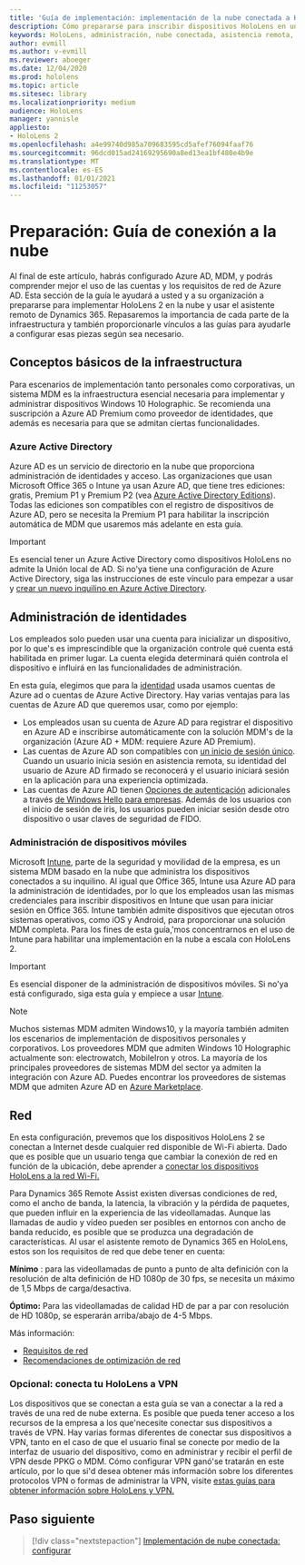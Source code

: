 ```yaml
---
title: 'Guía de implementación: implementación de la nube conectada a HoloLens 2 a escala con asistencia remota: prepararse'
description: Cómo prepararse para inscribir dispositivos HoloLens en una red conectada en la nube
keywords: HoloLens, administración, nube conectada, asistencia remota, AAD, Azure AD, MDM, administración de dispositivos móviles
author: evmill
ms.author: v-evmill
ms.reviewer: aboeger
ms.date: 12/04/2020
ms.prod: hololens
ms.topic: article
ms.sitesec: library
ms.localizationpriority: medium
audience: HoloLens
manager: yannisle
appliesto:
- HoloLens 2
ms.openlocfilehash: a4e99740d985a709683595cd5afef76094faaf76
ms.sourcegitcommit: 96dcd015ad24169295690a8ed13ea1bf480e4b9e
ms.translationtype: MT
ms.contentlocale: es-ES
ms.lasthandoff: 01/01/2021
ms.locfileid: "11253057"
---
```

# Preparación: Guía de conexión a la nube

Al final de este artículo, habrás configurado Azure AD, MDM, y podrás comprender mejor el uso de las cuentas y los requisitos de red de Azure AD. Esta sección de la guía le ayudará a usted y a su organización a prepararse para implementar HoloLens 2 en la nube y usar el asistente remoto de Dynamics 365. Repasaremos la importancia de cada parte de la infraestructura y también proporcionarle vínculos a las guías para ayudarle a configurar esas piezas según sea necesario.

## Conceptos básicos de la infraestructura

Para escenarios de implementación tanto personales como corporativas, un sistema MDM es la infraestructura esencial necesaria para implementar y administrar dispositivos Windows 10 Holographic. Se recomienda una suscripción a Azure AD Premium como proveedor de identidades, que además es necesaria para que se admitan ciertas funcionalidades.

### Azure Active Directory

Azure AD es un servicio de directorio en la nube que proporciona administración de identidades y acceso. Las organizaciones que usan Microsoft Office 365 o Intune ya usan Azure AD, que tiene tres ediciones: gratis, Premium P1 y Premium P2 (vea [Azure Active Directory Editions](https://azure.microsoft.com/documentation/articles/active-directory-editions)). Todas las ediciones son compatibles con el registro de dispositivos de Azure AD, pero se necesita la Premium P1 para habilitar la inscripción automática de MDM que usaremos más adelante en esta guía.

> [!IMPORTANT]
> Es esencial tener un Azure Active Directory como dispositivos HoloLens no admite la Unión local de AD. Si no&#39;ya tiene una configuración de Azure Active Directory, siga las instrucciones de este vínculo para empezar a usar y [crear un nuevo inquilino en Azure Active Directory](https://docs.microsoft.com/azure/active-directory/fundamentals/active-directory-access-create-new-tenant).

## Administración de identidades

Los empleados solo pueden usar una cuenta para inicializar un dispositivo, por lo que&#39;s es imprescindible que la organización controle qué cuenta está habilitada en primer lugar. La cuenta elegida determinará quién controla el dispositivo e influirá en las funcionalidades de administración.

En esta guía, elegimos que para la [identidad](https://docs.microsoft.com/hololens/hololens-identity) usada usamos cuentas de Azure ad o cuentas de Azure Active Directory. Hay varias ventajas para las cuentas de Azure AD que queremos usar, como por ejemplo:

- Los empleados usan su cuenta de Azure AD para registrar el dispositivo en Azure AD e inscribirse automáticamente con la solución MDM&#39;s de la organización (Azure AD + MDM: requiere Azure AD Premium).
- Las cuentas de Azure AD son compatibles con [un inicio de sesión único](https://docs.microsoft.com/azure/active-directory/manage-apps/what-is-single-sign-on). Cuando un usuario inicia sesión en asistencia remota, su identidad del usuario de Azure AD firmado se reconocerá y el usuario iniciará sesión en la aplicación para una experiencia optimizada.
- Las cuentas de Azure AD tienen [Opciones de autenticación](https://docs.microsoft.com/hololens/hololens-identity) adicionales a través [de Windows Hello para empresas](https://docs.microsoft.com/windows/security/identity-protection/hello-for-business/hello-identity-verification). Además de los usuarios con el inicio de sesión de iris, los usuarios pueden iniciar sesión desde otro dispositivo o usar claves de seguridad de FIDO.

### Administración de dispositivos móviles

Microsoft [Intune](https://docs.microsoft.com/mem/intune/fundamentals/what-is-intune), parte de la seguridad y movilidad de la empresa, es un sistema MDM basado en la nube que administra los dispositivos conectados a su inquilino. Al igual que Office 365, Intune usa Azure AD para la administración de identidades, por lo que los empleados usan las mismas credenciales para inscribir dispositivos en Intune que usan para iniciar sesión en Office 365. Intune también admite dispositivos que ejecutan otros sistemas operativos, como iOS y Android, para proporcionar una solución MDM completa. Para los fines de esta guía,&#39;mos concentrarnos en el uso de Intune para habilitar una implementación en la nube a escala con HoloLens 2.

> [!IMPORTANT]
> Es esencial disponer de la administración de dispositivos móviles. Si no&#39;ya está configurado, siga esta guía y empiece a usar [Intune](https://docs.microsoft.com/mem/intune/fundamentals/free-trial-sign-up).

> [!NOTE]
> Muchos sistemas MDM admiten Windows10, y la mayoría también admiten los escenarios de implementación de dispositivos personales y corporativos. Los proveedores MDM que admiten Windows 10 Holographic actualmente son: electrowatch, MobileIron y otros. La mayoría de los principales proveedores de sistemas MDM del sector ya admiten la integración con Azure AD. Puedes encontrar los proveedores de sistemas MDM que admiten Azure AD en [Azure Marketplace](https://azure.microsoft.com/marketplace/).

## Red

En esta configuración, prevemos que los dispositivos HoloLens 2 se conectan a Internet desde cualquier red disponible de Wi-Fi abierta. Dado que es posible que un usuario tenga que cambiar la conexión de red en función de la ubicación, debe aprender a [conectar los dispositivos HoloLens a la red Wi-Fi.](https://docs.microsoft.com/hololens/hololens-network)

Para Dynamics 365 Remote Assist existen diversas condiciones de red, como el ancho de banda, la latencia, la vibración y la pérdida de paquetes, que pueden influir en la experiencia de las videollamadas. Aunque las llamadas de audio y vídeo pueden ser posibles en entornos con ancho de banda reducido, es posible que se produzca una degradación de características. Al usar el asistente remoto de Dynamics 365 en HoloLens, estos son los requisitos de red que debe tener en cuenta:

**Mínimo** : para las videollamadas de punto a punto de alta definición con la resolución de alta definición de HD 1080p de 30 fps, se necesita un máximo de 1,5 Mbps de carga/desactiva.

**Óptimo:** Para las videollamadas de calidad HD de par a par con resolución de HD 1080p, se esperarán arriba/abajo de 4-5 Mbps.

Más información:

- [Requisitos de red](https://docs.microsoft.com/dynamics365/mixed-reality/remote-assist/requirements#network-requirements)
- [Recomendaciones de optimización de red](https://docs.microsoft.com/dynamics365/mixed-reality/remote-assist/requirements#dynamics-365-remote-assist-hololens)

### Opcional: conecta tu HoloLens a VPN

Los dispositivos que se conectan a esta guía se van a conectar a la red a través de una red de nube externa. Es posible que pueda tener acceso a los recursos de la empresa a los que&#39;necesite conectar sus dispositivos a través de VPN. Hay varias formas diferentes de conectar sus dispositivos a VPN, tanto en el caso de que el usuario final se conecte por medio de la interfaz de usuario del dispositivo, como en administrar y recibir el perfil de VPN desde PPKG o MDM. Cómo configurar VPN ganó&#39;se tratarán en este artículo, por lo que si&#39;d desea obtener más información sobre los diferentes protocolos VPN o formas de administrar la VPN, visite [estas guías para obtener información sobre HoloLens y VPN.](https://docs.microsoft.com/hololens/hololens-network#vpn)

## Paso siguiente

> [!div class="nextstepaction"]
> [Implementación de nube conectada: configurar](hololens2-cloud-connected-configure.md)
